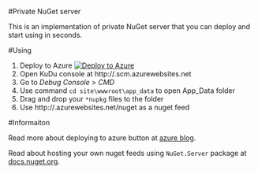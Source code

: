 #Private NuGet server

This is an implementation of private NuGet server that you can deploy and start using in seconds.

#Using

1. Deploy to Azure [![Deploy to Azure](http://azuredeploy.net/deploybutton.png)](https://azuredeploy.net/)
2. Open KuDu console at http://<sitename>.scm.azurewebsites.net
3. Go to *Debug Console* > *CMD*
4. Use command ```cd site\wwwroot\app_data``` to open App_Data folder
5. Drag and drop your ```*nupkg``` files to the folder
6. Use http://<sitename>.azurewebsites.net/nuget as a nuget feed

#Informaiton

Read more about deploying to azure button at [azure blog](http://azure.microsoft.com/en-us/blog/deploy-to-azure-button-for-azure-websites-2/).

Read about hosting your own nuget feeds using ```NuGet.Server``` package at [docs.nuget.org](https://docs.nuget.org/create/hosting-your-own-nuget-feeds).